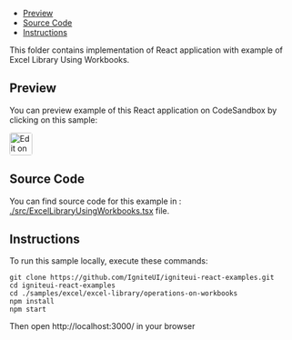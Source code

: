<!-- NOTE: do not change this file because it will be auto re-generated from template file: -->
<!-- https://github.com/IgniteUI/igniteui-react-examples/tree/master/templates/sample/ReadMe.md -->

<!-- ## Table of Contents -->
- [Preview](#Preview)
- [Source Code](#Source-Code)
- [Instructions](#Instructions)

This folder contains implementation of React application with example of Excel Library Using Workbooks.
<!-- in the Excel Library component -->
<!-- [Excel Library](https://infragistics.com/Reactsite/components/excel-library.html) -->

## Preview

You can preview example of this React application on CodeSandbox by clicking on this sample:

<html lang="en" xmlns="http://www.w3.org/1999/xhtml">
    <body>
        <a target="_blank" href="https://codesandbox.io/s/github/IgniteUI/igniteui-react-examples/tree/master/samples/excel/excel-library/operations-on-workbooks?fontsize=14&hidenavigation=1&theme=dark&view=preview&file=/src/ExcelLibraryUsingWorkbooks.tsx" rel="noopener noreferrer">
            <img height="40px" style="border-radius: 0.25rem" alt="Edit on CodeSandbox" src="https://static.infragistics.com/xplatform/images/sandbox/code.png"/>
        </a>
        <!-- <a target="_blank"
href="https://codesandbox.io/s/github/IgniteUI/igniteui-react-examples/tree/master/samples/maps/geo-map/binding-csv-points?fontsize=14&hidenavigation=1&theme=dark&view=preview">
            <img alt="Edit Sample" src="https://codesandbox.io/static/img/play-codesandbox.svg"/>
        </a> -->
        <!-- <a target="_blank" style="margin-left: 0.5rem"
href="https://codesandbox.io/embed/github/IgniteUI/igniteui-react-examples/tree/master/samples/excel/excel-library/operations-on-workbooks?fontsize=14&hidenavigation=1&theme=dark&view=preview&file=/src/ExcelLibraryUsingWorkbooks.tsx">
            <img height="40px" style="border-radius: 5px" alt="View on CodeSandbox" src="https://static.infragistics.com/xplatform/images/sandbox/view.png"/>
        </a> -->
        <!-- <a target="_blank"
href="https://codesandbox.io/embed/github/IgniteUI/igniteui-react-examples/tree/master/samples/maps/geo-map/binding-csv-points?fontsize=14&hidenavigation=1&theme=dark&view=preview">
            <img alt="View on CodeSandbox" src="https://static.infragistics.com/xplatform/images/sandbox/view.png"/>
        </a>
https://codesandbox.io/embed/react-treemap-overview-rtb45
https://codesandbox.io/static/img/play-codesandbox.svg
https://codesandbox.io/embed/react-treemap-overview-rtb45?view=browser -->
    </body>
</html>

<!-- ## Sample Preview -->

<!-- <iframe
  src="https://codesandbox.io/embed/github/IgniteUI/igniteui-react-examples/tree/master/samples/excel/excel-library/operations-on-workbooks?fontsize=14&hidenavigation=1&theme=dark&view=preview&file=/src/ExcelLibraryUsingWorkbooks.tsx"
  style="width:100%; height:400px; border:0; border-radius: 4px; overflow:hidden;"
  allow="accelerometer; ambient-light-sensor; camera; encrypted-media; geolocation; gyroscope; hid; microphone; midi; payment; usb; vr"
  sandbox="allow-forms allow-modals allow-popups allow-presentation allow-same-origin allow-scripts"
></iframe> -->

## Source Code

You can find source code for this example in :
[./src/ExcelLibraryUsingWorkbooks.tsx](./src/ExcelLibraryUsingWorkbooks.tsx) file.

<!-- The following section provides source code from:
`./src/ExcelLibraryUsingWorkbooks.tsx` file: -->

<!-- ```tsx
import * as React from 'react';
import { IgrDataGridModule } from 'igniteui-react-grids';
import { IgrDataGrid } from 'igniteui-react-grids';
import { Workbook } from 'igniteui-react-excel';
import { WorkbookFormat } from 'igniteui-react-excel';
import { WorksheetRegion } from 'igniteui-react-excel';
import { ExcelUtility } from './ExcelUtility';

IgrDataGridModule.register();

export default class ExcelLibraryUsingWorkbooks extends React.Component<any, any> {

    public grid : IgrDataGrid;

    public employeeData: any[];
    public expenseData: any[];
    public incomeData: any[];

    public companies: string[];
    public firstNames: string[];
    public lastNames: string[];
    public countries: string[];
    public titles: string[];
    public employeeColumns: string[];

    constructor(props: any) {
        super(props);

        this.onGridRef = this.onGridRef.bind(this);
        this.createWorkbook = this.createWorkbook.bind(this);
        this.saveWorkbook = this.saveWorkbook.bind(this);
        this.switchDataSource = this.switchDataSource.bind(this);

        this.companies = ["Amazon", "Ford", "Jaguar", "Tesla", "IBM", "Microsoft"];
        this.firstNames = ["Andrew", "Mike", "Martin", "Ann", "Victoria", "John", "Brian", "Jason", "David"];
        this.lastNames = ["Smith", "Jordan", "Johnson", "Anderson", "Louis", "Phillips", "Williams"];
        this.countries = ["UK", "France", "USA", "Germany", "Poland", "Brazil"];
        this.titles = ["Sales Rep.", "Engineer", "Administrator", "Manager"];
        this.employeeColumns = ["Name", "Company", "Title", "Age", "Country", "Salary"];

        this.initData();

        this.state = {
            selected: "Employees - Table1"
        } as any;
    }

    public render() {
        return (
            <div>
                <div className="igOptions">
                    <button className="igOptions-item" onClick={this.createWorkbook}>Create Workbook</button>
                    <button className="igOptions-item" onClick={this.saveWorkbook}>Save Workbook</button>
                    <span className="igOptions-item">Select Table to Export: </span>
                    <select onChange={this.onTableChange} value={(this.state as any).selected}>
                        <option>Employees - Table1</option>
                        <option>Expenses - Table2</option>
                        <option>Income - Table3</option>
                    </select>
                </div>
                <div className="previewGrid">
                    <IgrDataGrid
                        ref = {this.onGridRef}
                        height="300px"
                        width="100%"
                        dataSource={this.employeeData} />
                </div>
            </div>
        );
    }

    public initData() {
        this.expenseData = [];
        this.employeeData = [];
        this.incomeData = [];

        const startYear = 2011;

        for (let i = 1; i < 20; i++) {

            const year = startYear + i;

            // Employee Data
            const name: string = this.getItem(this.firstNames) + " " + this.getItem(this.lastNames);
            const company: string = this.getItem(this.companies);
            const title: string = this.getItem(this.titles);
            const age: number = this.getRandom(25, 60);
            const country: string = this.getItem(this.countries);
            const salary: string = this.getAmount(60000, 80000);

            // Expense Data
            const computerExpense: string = this.getAmount(50000, 60000);
            const researchExpense: string = this.getAmount(120000, 160000);
            const travelExpense: string = this.getAmount(15000, 25000);
            const salaryExpense: string = this.getAmount(1000000, 2000000);
            const softwareExpense: string = this.getAmount(100000, 150000);

            // Income Data
            const phoneIncome: string = this.getAmount(3500000, 6000000);
            const computerIncome: string = this.getAmount(200000, 300000);
            const softwareIncome: string = this.getAmount(700000, 800000);
            const serviceIncome: string = this.getAmount(650000, 750000);
            const royaltyIncome: string = this.getAmount(400000, 450000);

            this.employeeData.push({
                "Name": name,
                "Company": company,
                "Title": title,
                "Age": age,
                "Country": country,
                "Salary": salary
            });

            this.expenseData.push({
                "Year": year,
                "Computers": computerExpense,
                "Research": researchExpense,
                "Travel": travelExpense,
                "Salary": salaryExpense,
                "Software": softwareExpense
            });

            this.incomeData.push({
                "Year": year,
                "Phones": phoneIncome,
                "Computers": computerIncome,
                "Software": softwareIncome,
                "Services": serviceIncome,
                "Royalties": royaltyIncome
            });
        }
    }

    public getItem(array: string[]): string {
        const i = this.getRandom(0, array.length - 1);
        return array[i];
    }

    public getRandom(min: number, max: number): number {
        return Math.floor(Math.random() * (max - min + 1) + min);
    }

    public getAmount(min: number, max: number) {
        const n = this.getRandom(min, max);
        const s = n.toFixed(2).replace(/\d(?=(\d{3})+\.)/g, "$&,");
        return "$" + s.replace(".00", "");
    }

    public onGridRef(grid: IgrDataGrid) {
        this.grid = grid;
    }

    public onTableChange = (e: any) => {
        const newVal: string = e.target.value.toString();
        this.setState({selected: newVal} as any);
        this.switchDataSource(newVal);
    }

    public createWorkbook() {
        this.initData();
        this.switchDataSource((this.state as any).selected);
    }

    public saveWorkbook() {
        const headers = Object.keys(this.grid.dataSource[0]);
        headers.pop();

        const wb = new Workbook(WorkbookFormat.Excel2007);
        const ws = wb.worksheets().add("Sheet1");

        for(let i=0; i<headers.length; i++){
            ws.rows(0).cells(i).value = headers[i];
        }

        for(let i=0; i<this.grid.dataSource.length; i++){
            const dataRow = this.grid.dataSource[i];
            const xlRow = ws.rows(i + 1);
            for(let j=0; j<headers.length; j++){
                xlRow.setCellValue(j, dataRow[headers[j]]);
            }
        }

        ExcelUtility.save(wb, "WorkbookSample");
    }

    public switchDataSource(value: string){
        if(value.includes("Employee")){
            // this.setState({data: this.employeeData} as any);
            this.grid.dataSource = this.employeeData;
        }
        else if(value.includes("Expense")){
            // this.setState({data: this.expenseData} as any);
            this.grid.dataSource = this.expenseData;
        }
        else{
            // this.setState({data: this.incomeData} as any);
            this.grid.dataSource = this.incomeData;
        }
    }
}

``` -->

## Instructions
To run this sample locally, execute these commands:

```
git clone https://github.com/IgniteUI/igniteui-react-examples.git
cd igniteui-react-examples
cd ./samples/excel/excel-library/operations-on-workbooks
npm install
npm start

```

Then open http://localhost:3000/ in your browser

